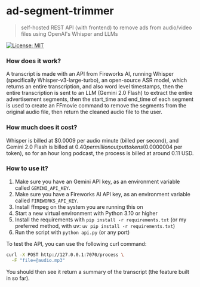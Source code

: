 # ad-segment-trimmer

> self-hosted REST API (with frontend) to remove ads from audio/video files using OpenAI's Whisper and LLMs

[![License: MIT](https://img.shields.io/badge/License-MIT-yellow.svg)](https://opensource.org/licenses/MIT)

### How does it work?

A transcript is made with an API from Fireworks AI, running Whisper (specifically Whisper-v3-large-turbo), an open-source ASR model, which returns an entire transcription, and also word level timestamps, then the entire transcription is sent to an LLM (Gemini 2.0 Flash) to extract the entire advertisement segments, then the start_time and end_time of each segment is used to create an FFmovie command to remove the segments from the original audio file, then return the cleaned audio file to the user.

### How much does it cost?

Whisper is billed at $0.0009 per audio minute (billed per second), and Gemini 2.0 Flash is billed at $0.40 per million output tokens ($0.0000004 per token), so for an hour long podcast, the process is billed at around 0.11 USD.

### How to use it?

1. Make sure you have an Gemini API key, as an environment variable called `GEMINI_API_KEY`.
2. Make sure you have a Fireworks AI API key, as an environment variable called `FIREWORKS_API_KEY`.
3. Install ffmpeg on the system you are running this on
4. Start a new virtual environment with Python 3.10 or higher
5. Install the requirements with `pip install -r requirements.txt` (or my preferred method, with uv: `uv pip install -r requirements.txt`)
6. Run the script with `python api.py` (or any port)

To test the API, you can use the following curl command:

```bash
curl -X POST http://127.0.0.1:7070/process \
  -F "file=@audio.mp3"
```

You should then see it return a summary of the transcript (the feature built in so far).
